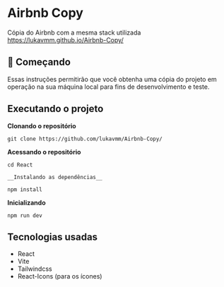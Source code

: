 # Airbnb Copy

Cópia do Airbnb com a mesma stack utilizada 
https://lukavmm.github.io/Airbnb-Copy/

## 🚀 Começando

Essas instruções permitirão que você obtenha uma cópia do projeto em operação na sua máquina local para fins de desenvolvimento e teste.

## Executando o projeto
__Clonando o repositório__
```shell
git clone https://github.com/lukavmm/Airbnb-Copy/
```
__Acessando o repositório__
```shell
cd React
```

```
__Instalando as dependências__

npm install
```
__Inicializando__
```shell
npm run dev
```
## Tecnologias usadas
- React
- Vite
- Tailwindcss
- React-Icons (para os ícones)
